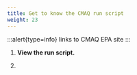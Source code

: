```yaml
---
title: Get to know the CMAQ run script
weight: 23
---
```


:::alert{type=info}
links to CMAQ EPA site
:::


1. **View the run script.**

2. 

